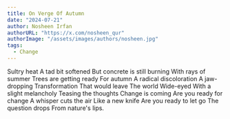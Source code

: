 ```yaml
---
title: On Verge Of Autumn
date: "2024-07-21"
author: Nosheen Irfan
authorURL: "https://x.com/nosheen_qur"
authorImage: "/assets/images/authors/nosheen.jpg"
tags:
  - Change
---
```


Sultry heat
A tad bit softened
But concrete is still burning
With rays of summer
Trees are getting ready
For autumn
A radical discoloration
A jaw-dropping
Transformation
That would leave
The world
Wide-eyed
With a slight melancholy
Teasing the thoughts
Change is coming
Are you ready for change
A whisper cuts the air
Like a new knife
Are you ready to let go
The question drops
From nature's lips.
